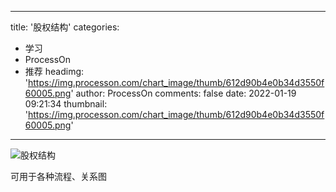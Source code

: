
---
title: '股权结构'
categories: 
 - 学习
 - ProcessOn
 - 推荐
headimg: 'https://img.processon.com/chart_image/thumb/612d90b4e0b34d3550f60005.png'
author: ProcessOn
comments: false
date: 2022-01-19 09:21:34
thumbnail: 'https://img.processon.com/chart_image/thumb/612d90b4e0b34d3550f60005.png'
---

<div>   
<img class="thumb" alt="股权结构" src="https://img.processon.com/chart_image/thumb/612d90b4e0b34d3550f60005.png" referrerpolicy="no-referrer">
<p>可用于各种流程、关系图</p>  
</div>
            